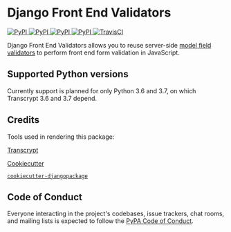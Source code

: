 # Django Front End Validators

[
![PyPI](https://img.shields.io/pypi/v/django-front-end-validators.svg)
![PyPI](https://img.shields.io/pypi/pyversions/django-front-end-validators.svg)
![PyPI](https://img.shields.io/pypi/djversions/django-front-end-validators.svg)
![PyPI](https://img.shields.io/pypi/l/django-front-end-validators.svg)
](https://pypi.org/project/django-front-end-validators/)
[![TravisCI](https://travis-ci.org/johnfraney/django-front-end-validators.svg?branch=master)](https://travis-ci.org/johnfraney/django-front-end-validators)

Django Front End Validators allows you to reuse server-side [model field validators](https://docs.djangoproject.com/en/dev/ref/validators/) to perform front end form validation in JavaScript.



## Supported Python versions

Currently support is planned for only Python 3.6 and 3.7, on which Transcrypt 3.6 and 3.7 depend.


## Credits

Tools used in rendering this package:

[Transcrypt](http://www.transcrypt.org/)

[Cookiecutter](https://github.com/audreyr/cookiecutter)

[`cookiecutter-djangopackage`](https://github.com/pydanny/cookiecutter-djangopackage)



## Code of Conduct

Everyone interacting in the project's codebases, issue trackers, chat rooms, and mailing lists is expected to follow the [PyPA Code of Conduct](https://www.pypa.io/en/latest/code-of-conduct/).
